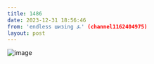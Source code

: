 ```yaml
---
title: 1486
date: 2023-12-31 18:56:46
from: 'endless шизing ⍼' (channel1162404975)
layout: post
---
```


![image](photos/photo_199@31-12-2023_18-56-46.jpg)



